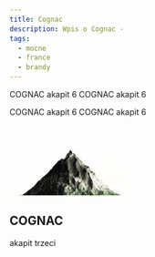 ```yaml
---
title: Cognac
description: Wpis o Cognac - 
tags:
  - mocne
  - france
  - brandy
---
```


COGNAC akapit 6
COGNAC akapit 6

COGNAC akapit 6
COGNAC akapit 6

![alt gora](/img/mountain.png)

## COGNAC

akapit trzeci